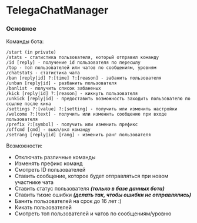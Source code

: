 # TelegaChatManager

### Основное
Команды бота:
```shell
/start (in private)
/stats - статистика пользователя, который отправил команду
/id [reply] - получение id пользователя по пересылу
/top - топ пользователей или чатов по сообщениям, уровням
/chatstats - статистика чата
/ban [reply|id] ?:[time] ?:[reason] - забанить пользователя
/unban [reply|id] - разбанить пользователя
/banlist - получить список забаненых
/kick [reply|id] ?:[reason] - кикнуть пользователя
/unkick [reply|id] - предоставить возможность заходить пользователю по ссылке после кика
/settings ?:[value] ?:[setting] - получить или изменить настройки
/welcome ?:[text] - получить или изменить сообщение при входе пользователя
/prefix ?:[symbol] - получить или изменить префикс
/offcmd [cmd] - выкл/вкл команду
/setrang [reply|id] [rang] - изменить ранг пользователя
```
Возможности:
 - Отключать различные команды
 - Изменять префикс команд
 - Смотреть ID пользователей
 - Ставить сообщение, которое будет отправляться при новом участнике чата
 - Ставить статус пользователя ***(только в базе данных бота)***
 - Ставить тихие ошибки ***(делать так, чтобы ошибки не отправлялись)***
 - Банить пользователей на срок до 16 лет :)
 - Кикать пользователей
 - Смотреть топ пользователей и чатов по сообщениям/уровню
